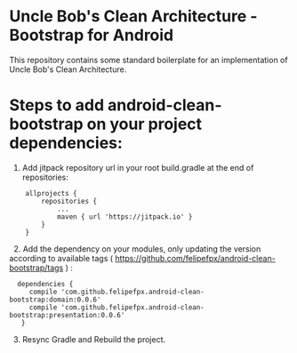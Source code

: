# Uncle Bob's Clean Architecture - Bootstrap for Android

This repository contains some standard boilerplate for an implementation of Uncle Bob's Clean Architecture.

# Steps to add android-clean-bootstrap on your project dependencies:

1. Add jitpack repository url in your root build.gradle at the end of repositories:
```
	allprojects {
		repositories {
			...
			maven { url 'https://jitpack.io' }
		}
	}
```
  
2. Add the dependency on your modules, only updating the version according to available tags ( https://github.com/felipefpx/android-clean-bootstrap/tags ) :
```
  dependencies {
     compile 'com.github.felipefpx.android-clean-bootstrap:domain:0.0.6'
     compile 'com.github.felipefpx.android-clean-bootstrap:presentation:0.0.6'
   }
```

3. Resync Gradle and Rebuild the project.
